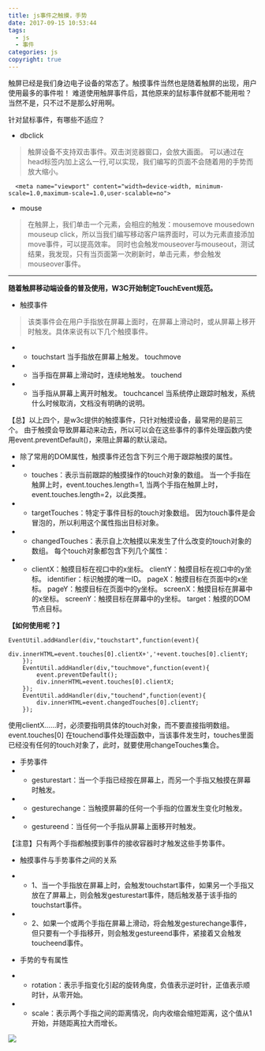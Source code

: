 ```yaml
---
title: js事件之触摸，手势
date: 2017-09-15 10:53:44
tags:
  - js
  - 事件
categories: js
copyright: true
---
```

触屏已经是我们身边电子设备的常态了。触摸事件当然也是随着触屏的出现，用户使用最多的事件啦！
难道使用触屏事件后，其他原来的鼠标事件就都不能用啦？当然不是，只不过不是那么好用啊。<!--more-->

针对鼠标事件，有哪些不适应？

* dbclick

> 触屏设备不支持双击事件。双击浏览器窗口，会放大画面。
可以通过在head标签内加上这么一行,可以实现，我们编写的页面不会随着用的手势而放大缩小。
```
  <meta name="viewport" content="width=device-width, minimum-scale=1.0,maximum-scale=1.0,user-scalable=no">
```

* mouse
> 在触屏上，我们单击一个元素，会相应的触发：mousemove mousedown mouseup click，所以当我们编写移动客户端界面时，可以为元素直接添加move事件，可以提高效率。
  同时也会触发mouseover与mouseout，测试结果，我发现，只有当页面第一次刷新时，单击元素，参会触发mouseover事件。

****
**随着触屏移动端设备的普及使用，W3C开始制定TouchEvent规范。**
* 触摸事件
> 该类事件会在用户手指放在屏幕上面时，在屏幕上滑动时，或从屏幕上移开时触发。具体来说有以下几个触摸事件。

  * * touchstart
  当手指放在屏幕上触发。
  touchmove
  * * 当手指在屏幕上滑动时，连续地触发。
  touchend
  * * 当手指从屏幕上离开时触发。
  touchcancel
  当系统停止跟踪时触发，系统什么时候取消，文档没有明确的说明。

  【总】以上四个，是w3c提供的触摸事件，只针对触摸设备，最常用的是前三个。
  由于触摸会导致屏幕动来动去，所以可以会在这些事件的事件处理函数内使用event.preventDefault()，来阻止屏幕的默认滚动。

* 除了常用的DOM属性，触摸事件还包含下列三个用于跟踪触摸的属性。
* * touches：表示当前跟踪的触摸操作的touch对象的数组。
当一个手指在触屏上时，event.touches.length=1,
当两个手指在触屏上时，event.touches.length=2，以此类推。
* * targetTouches：特定于事件目标的touch对象数组。
因为touch事件是会冒泡的，所以利用这个属性指出目标对象。
* * changedTouches：表示自上次触摸以来发生了什么改变的touch对象的数组。
每个touch对象都包含下列几个属性：
* * clientX：触摸目标在视口中的x坐标。
clientY：触摸目标在视口中的y坐标。
identifier：标识触摸的唯一ID。
pageX：触摸目标在页面中的x坐标。
pageY：触摸目标在页面中的y坐标。
screenX：触摸目标在屏幕中的x坐标。
screenY：触摸目标在屏幕中的y坐标。
target：触摸的DOM节点目标。

**【如何使用呢？】**
```
EventUtil.addHandler(div,"touchstart",function(event){
        div.innerHTML=event.touches[0].clientX+','+event.touches[0].clientY;
    });
    EventUtil.addHandler(div,"touchmove",function(event){
        event.preventDefault();
        div.innerHTML=event.touches[0].clientX;
    });
    EventUtil.addHandler(div,"touchend",function(event){
        div.innerHTML=event.changedTouches[0].clientY;
    });
```

使用clientX……时，必须要指明具体的touch对象，而不要直接指明数组。
event.touches[0]
在touchend事件处理函数中，当该事件发生时，touches里面已经没有任何的touch对象了，此时，就要使用changeTouches集合。

* 手势事件
* * gesturestart：当一个手指已经按在屏幕上，而另一个手指又触摸在屏幕时触发。
* * gesturechange：当触摸屏幕的任何一个手指的位置发生变化时触发。
* * gestureend：当任何一个手指从屏幕上面移开时触发。

【注意】只有两个手指都触摸到事件的接收容器时才触发这些手势事件。

* 触摸事件与手势事件之间的关系
* * 1、当一个手指放在屏幕上时，会触发touchstart事件，如果另一个手指又放在了屏幕上，则会触发gesturestart事件，随后触发基于该手指的touchstart事件。
* * 2、如果一个或两个手指在屏幕上滑动，将会触发gesturechange事件，但只要有一个手指移开，则会触发gestureend事件，紧接着又会触发toucheend事件。

* 手势的专有属性

* * rotation：表示手指变化引起的旋转角度，负值表示逆时针，正值表示顺时针，从零开始。
* * scale：表示两个手指之间的距离情况，向内收缩会缩短距离，这个值从1开始，并随距离拉大而增长。

![](http://static.zhyjor.com/8192dd88gy1fkekqy1wj6j20q10ecjsz.jpg)
